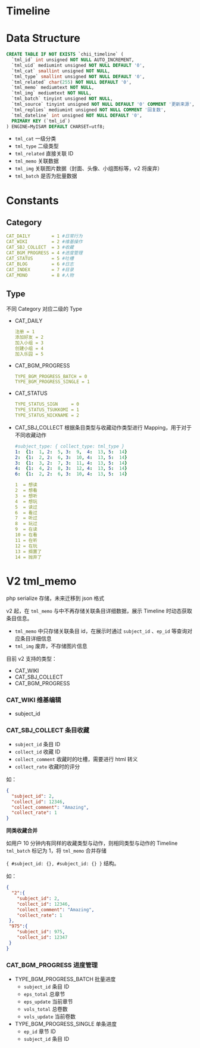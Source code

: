 # Timeline

# Data Structure

```sql
CREATE TABLE IF NOT EXISTS `chii_timeline` (
  `tml_id` int unsigned NOT NULL AUTO_INCREMENT,
  `tml_uid` mediumint unsigned NOT NULL DEFAULT '0',
  `tml_cat` smallint unsigned NOT NULL,
  `tml_type` smallint unsigned NOT NULL DEFAULT '0',
  `tml_related` char(255) NOT NULL DEFAULT '0',
  `tml_memo` mediumtext NOT NULL,
  `tml_img` mediumtext NOT NULL,
  `tml_batch` tinyint unsigned NOT NULL,
  `tml_source` tinyint unsigned NOT NULL DEFAULT '0' COMMENT '更新来源',
  `tml_replies` mediumint unsigned NOT NULL COMMENT '回复数',
  `tml_dateline` int unsigned NOT NULL DEFAULT '0',
  PRIMARY KEY (`tml_id`)
) ENGINE=MyISAM DEFAULT CHARSET=utf8;
```

- `tml_cat` 一级分类
- `tml_type` 二级类型
- `tml_related` 直接关联 ID
- `tml_memo` 关联数据
- `tml_img` 关联图片数据（封面、头像、小组图标等，v2 将废弃）
- `tml_batch` 是否为批量数据

# Constants

## Category

```yaml
CAT_DAILY        = 1 #日常行为
CAT_WIKI         = 2 #维基操作
CAT_SBJ_COLLECT  = 3 #收藏
CAT_BGM_PROGRESS = 4 #进度管理
CAT_STATUS       = 5 #吐槽
CAT_BLOG         = 6 #日志
CAT_INDEX        = 7 #目录
CAT_MONO         = 8 #人物
```

## Type

不同 Category 对应二级的 Type

- CAT_DAILY
    
    ```yaml
    注册 = 1
    添加好友 = 2
    加入小组 = 3
    创建小组 = 4
    加入乐园 = 5
    ```
    
- CAT_BGM_PROGRESS
    
    ```yaml
    TYPE_BGM_PROGRESS_BATCH = 0
    TYPE_BGM_PROGRESS_SINGLE = 1
    ```
    
- CAT_STATUS
    
    ```yaml
    TYPE_STATUS_SIGN     = 0
    TYPE_STATUS_TSUKKOMI = 1
    TYPE_STATUS_NICKNAME = 2
    ```
    
- CAT_SBJ_COLLECT 根据条目类型与收藏动作类型进行  Mapping，用于对于不同收藏动作
    
    ```yaml
    #subject_type: { collect_type: tml_type }
    1:  {1:  1, 2:  5, 3:  9,  4:  13, 5:  14}
    2:  {1:  2, 2:  6, 3:  10, 4:  13, 5:  14}
    3:  {1:  3, 2:  7, 3:  11, 4:  13, 5:  14}
    4:  {1:  4, 2:  8, 3:  12, 4:  13, 5:  14}
    6:  {1:  2, 2:  6, 3:  10, 4:  13, 5:  14}
    ```
    
    ```yaml
    1  = 想读
    2  = 想看
    3  = 想听
    4  = 想玩
    5  = 读过
    6  = 看过
    7  = 听过
    8  = 玩过
    9  = 在读
    10 = 在看
    11 = 在听
    12 = 在玩
    13 = 搁置了
    14 = 抛弃了
    ```
    

# V2 tml_memo

php serialize 存储，未来迁移到 json 格式

v2 起，在 `tml_memo` 与中不再存储关联条目详细数据，展示 Timeline 时动态获取条目信息。

- `tml_memo` 中只存储关联条目 id，在展示时通过 `subject_id` 、`ep_id` 等查询对应条目详细信息
- `tml_img` 废弃，不存储图片信息

目前 v2 支持的类型：

- CAT_WIKI
- CAT_SBJ_COLLECT
- CAT_BGM_PROGRESS

### CAT_WIKI 维基编辑

- subject_id

### CAT_SBJ_COLLECT 条目收藏

- `subject_id` 条目 ID
- `collect_id` 收藏 ID
- `collect_comment` 收藏时的吐槽，需要进行 html 转义
- `collect_rate` 收藏时的评分

如：

```json
{
  "subject_id": 2,
  "collect_id": 12346,
  "collect_comment": "Amazing",
  "collect_rate": 1
}
```

**同类收藏合并**

如用户 10 分钟内有同样的收藏类型与动作，则相同类型与动作的 Timeline `tml_batch` 标记为 1，将 `tml_memo` 合并存储

`{ #subject_id: {}, #subject_id: {} }` 结构。

如：

```json
{
  "2":{
    "subject_id": 2,
    "collect_id": 12346,
    "collect_comment": "Amazing",
    "collect_rate": 1
 },
 "975":{
    "subject_id": 975,
    "collect_id": 12347
 }
}
```

### CAT_BGM_PROGRESS 进度管理

- TYPE_BGM_PROGRESS_BATCH 批量进度
    - `subject_id` 条目 ID
    - `eps_total` 总章节
    - `eps_update` 当前章节
    - `vols_total` 总卷数
    - `vols_update` 当前卷数
- TYPE_BGM_PROGRESS_SINGLE 单条进度
    - `ep_id` 章节 ID
    - `subject_id` 条目 ID
